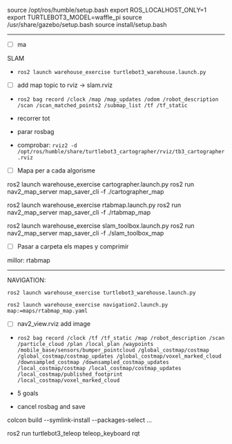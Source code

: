 source /opt/ros/humble/setup.bash
export ROS_LOCALHOST_ONLY=1
export TURTLEBOT3_MODEL=waffle_pi
source /usr/share/gazebo/setup.bash
source install/setup.bash


--------------------------------------------------

- [ ] ma

SLAM

- `ros2 launch warehouse_exercise turtlebot3_warehouse.launch.py`

- [ ] add map topic to rviz -> slam.rviz

- `ros2 bag record /clock /map /map_updates /odom /robot_description /scan /scan_matched_points2 /submap_list /tf /tf_static`

- recorrer tot
- parar rosbag

- comprobar: `rviz2 -d /opt/ros/humble/share/turtlebot3_cartographer/rviz/tb3_cartographer.rviz`

- [ ] Mapa per a cada algorisme

ros2 launch warehouse_exercise cartographer.launch.py
ros2 run nav2_map_server map_saver_cli -f ./cartographer_map

ros2 launch warehouse_exercise rtabmap.launch.py
ros2 run nav2_map_server map_saver_cli -f ./rtabmap_map

ros2 launch warehouse_exercise slam_toolbox.launch.py
ros2 run nav2_map_server map_saver_cli -f ./slam_toolbox_map

- [ ] Pasar a carpeta els mapes y comprimir


millor: rtabmap

--------------------------------------------------

NAVIGATION:

`ros2 launch warehouse_exercise turtlebot3_warehouse.launch.py`

`ros2 launch warehouse_exercise navigation2.launch.py map:=maps/rtabmap_map.yaml`

- [ ] nav2_view.rviz add image

- `ros2 bag record /clock /tf /tf_static /map /robot_description /scan /particle_cloud /plan /local_plan /waypoints /mobile_base/sensors/bumper_pointcloud /global_costmap/costmap /global_costmap/costmap_updates /global_costmap/voxel_marked_cloud /downsampled_costmap /downsampled_costmap_updates /local_costmap/costmap /local_costmap/costmap_updates /local_costmap/published_footprint /local_costmap/voxel_marked_cloud`

- 5 goals

- cancel rosbag and save
















colcon build --symlink-install --packages-select ...

ros2 run turtlebot3_teleop teleop_keyboard
rqt
